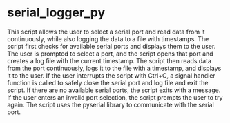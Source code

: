# serial_logger_py
This script allows the user to select a serial port and read data from it continuously, while also logging the data to a file with timestamps. The script first checks for available serial ports and displays them to the user. The user is prompted to select a port, and the script opens that port and creates a log file with the current timestamp. The script then reads data from the port continuously, logs it to the file with a timestamp, and displays it to the user. If the user interrupts the script with Ctrl+C, a signal handler function is called to safely close the serial port and log file and exit the script. If there are no available serial ports, the script exits with a message. If the user enters an invalid port selection, the script prompts the user to try again. The script uses the pyserial library to communicate with the serial port.
